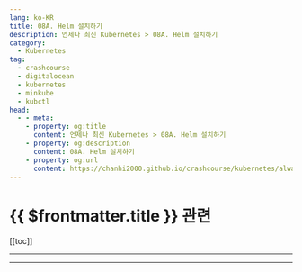 ```yaml
---
lang: ko-KR
title: 08A. Helm 설치하기
description: 언제나 최신 Kubernetes > 08A. Helm 설치하기
category:
  - Kubernetes
tag:
  - crashcourse
  - digitalocean
  - kubernetes
  - minkube
  - kubctl
head:
  - - meta:
    - property: og:title
      content: 언제나 최신 Kubernetes > 08A. Helm 설치하기
    - property: og:description
      content: 08A. Helm 설치하기
    - property: og:url
      content: https://chanhi2000.github.io/crashcourse/kubernetes/always-up-to-date-kubernetes/08A.html
---
```


# {{ $frontmatter.title }} 관련

[[toc]]

---

---

<TagLinks />